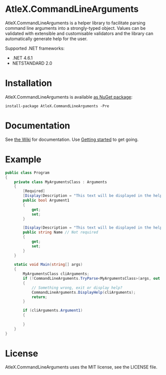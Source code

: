 # AtleX.CommandLineArguments

AtleX.CommandLineArguments is a helper library to facilitate parsing command line arguments into a strongly-typed object. Values can be validated with extensible
and customisable validators and the library can automatically generate help for the user.

Supported .NET frameworks:
* .NET 4.6.1
* NETSTANDARD 2.0

# Installation

AtleX.CommandLineArguments is available [as NuGet package](https://www.nuget.org/packages/AtleX.CommandLineArguments/):

```
install-package AtleX.CommandLineArguments -Pre
```

# Documentation

See [the Wiki](https://github.com/akamsteeg/AtleX.CommandLineArguments/wiki) for documentation. Use 
[Getting started](https://github.com/akamsteeg/AtleX.CommandLineArguments/wiki/Getting-started) to get going.

# Example

```csharp
public class Program
{
	private class MyArgumentsClass : Arguments
	{
		[Required]
		[Display(Description = "This text will be displayed in the help, when requested")]
		public bool Argument1
		{
			get;
			set;
		}

		[Display(Description = "This text will be displayed in the help, when requested")]
		public string Name // Not required
		{
			get;
			set;
		}
	}
	
	static void Main(string[] args)
	{
		MyArgumentsClass cliArguments;
		if (!CommandLineArguments.TryParse<MyArgumentsClass>(args, out cliArguments))
		{
			// Something wrong, exit or display help?
			CommandLineArguments.DisplayHelp(cliArguments);
			return;
		}

		if (cliArguments.Argument1)
		{
		
		}
	}
}
```

# License

AtleX.CommandLineArguments uses the MIT license, see the LICENSE file.
